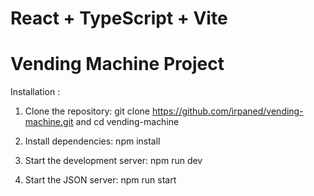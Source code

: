 # React + TypeScript + Vite

# Vending Machine Project

Installation :

1. Clone the repository:
   git clone https://github.com/irpaned/vending-machine.git and
   cd vending-machine

2. Install dependencies:
   npm install

3. Start the development server:
   npm run dev

4. Start the JSON server:
   npm run start
